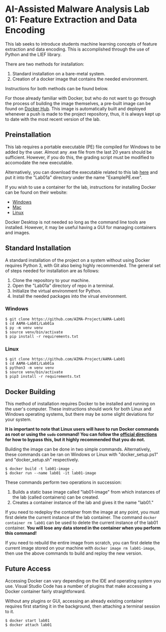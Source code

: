 # AI-Assisted Malware Analysis Lab 01: Feature Extraction and Data Encoding
This lab seeks to introduce students machine learning concepts of feature extraction and data encoding. This is
accomplished through the use of Python and the LIEF library.

There are two methods for installation:
1. Standard installation on a bare-metal system.</li>
2. Creation of a docker image that contains the needed environment.</li>

Instructions for both methods can be found below.

For those already familiar with Docker, but who do not want to go through the process of building the image themselves,
a pre-built image can be found on [Docker Hub](https://hub.docker.com/r/wheelercs/aama-lab01). This image is
automatically built and deployed whenever a push is made to the project repository, thus, it is always kept up to date
with the most recent version of the lab.

## Preinstallation

This lab requires a portable executable (PE) file compiled for Windows to be added by the user. Almost any .exe file
from the last 20 years should be sufficient. However, if you do this, the grading script must be modified to accomodate
the new executable.

Alternatively, you can download the executable related to this lab
[here](https://github.com/notepad-plus-plus/notepad-plus-plus/releases/download/v8.5.4/npp.8.5.4.Installer.x64.exe) and
put it into the "Lab01a" directory under the name "ExamplePE.exe".

If you wish to use a container for the lab, instructions for installing Docker can be found on their website:
- [Windows](https://docs.docker.com/desktop/install/windows-install/)
- [Mac](https://docs.docker.com/desktop/install/mac-install/)
- [Linux](https://docs.docker.com/desktop/install/linux-install/)

Docker Desktop is not needed so long as the command line tools are installed. However, it may be useful having a GUI for
managing containers and images.

## Standard Installation
A standard installation of the project on a system without using Docker requires Python 3, with Git also being highly
recommended. The general set of steps needed for installation are as follows:
1. Clone the repository to your machine.
2. Open the "Lab01a" directory of repo in a terminal.
3. Initialize the virtual environment for Python.
4. Install the needed packages into the virual environment.

### Windows
```
$ git clone https://github.com/AIMA-Project/AAMA-Lab01
$ cd AAMA-Lab01/Lab01a
$ py -m venv venv
$ source venv/bin/activate
$ pip install -r requirements.txt
```

### Linux
```
$ git clone https://github.com/AIMA-Project/AAMA-Lab01
$ cd AAMA-Lab01/Lab01a
$ python3 -m venv venv
$ source venv/bin/activate
$ pip3 install -r requirements.txt
```

## Docker Building
This method of installation requires Docker to be installed and running on the user's computer. These instructions
should work for both Linux and Windows operating systems, but there may be some slight deviations for your system.

**It is important to note that Linux users will have to run Docker commands as root or using the `sudo` command! You can
follow the [official directions](https://docs.docker.com/engine/install/linux-postinstall/) for how to bypass this, but
it highly recommended that you do not.**

Building the image can be done in two simple commands. Alternatively, these commands can be ran on Windows or Linux with
"docker_setup.ps1" and "docker_setup.sh" respectively.

```
$ docker build -t lab01-image .
$ docker run --name lab01 -it lab01-image
```

These commands perform two operations in succession:
1. Builds a static base image called "lab01-image" from which instances of the lab (called containers) can be created.
2. Creates a container instance of the lab and gives it the name "lab01."

If you need to redeploy the container from the image at any point, you must first delete the current instance of the
lab container. The command `docker container rm lab01` can be used to delete the current instance of the lab01
container. **You will lose any data stored in the container when you perform this command!**

If you need to rebuild the entire image from scratch, you can first delete the current image stored on your machine with
`docker image rm lab01-image`, then use the above commands to build and reploy the new version.

## Future Access
Accessing Docker can vary depending on the IDE and operating system you use. Visual Studio Code has a number of plugins
that make accessing a Docker container fairly straightforward.

Without any plugins or GUI, accessing an already existing container requires first starting it in the background, then
attaching a terminal session to it.

```
$ docker start lab01
$ docker attach lab01
```
